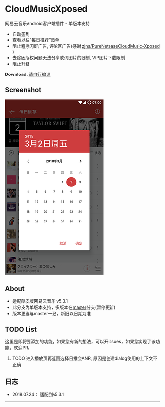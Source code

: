 # CloudMusicXposed #

网易云音乐Android客户端插件 - 单版本支持

- 自动签到
- 查看以往"每日推荐"歌单
- 阻止程序闪屏广告, 评论区广告(感谢 [zjns/PureNeteaseCloudMusic-Xposed](https://github.com/zjns/PureNeteaseCloudMusic-Xposed) )
- 去除因版权问题无法分享歌词图片的限制, VIP图片下载限制
- 阻止升级

**Download:**  [请自行编译](http://127.0.0.1/)

## Screenshot ##

![](/screenshot/ss04.png) 


## About ##

- 适配酷安版网易云音乐 v5.3.1
- 此分支为单版本支持，多版本在[master](https://github.com/XF-zhjnc/CloudMusicXposed/tree/master)分支(暂停更新)
- 版本更迭与master一致，新旧以日期为准

## TODO List ##

这里是即将要添加的功能，如果您有新的想法，可以开issues，如果您实现了该功能，欢迎PR。

1. TODO 进入播放页再返回选择日推会ANR, 原因是创建dialog使用的上下文不正确

## 日志 ##

* 2018.07.24： 适配到v5.3.1

------